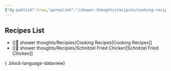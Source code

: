 ```yaml
---
{"dg-publish":true,"permalink":"/shower-thoughts/recipies/cooking-recipes/","dgPassFrontmatter":true}
---
```


## Recipes List
- [[🚿 shower thoughts/Recipies/Cooking Recipes\|Cooking Recipes]]
- [[🚿 shower thoughts/Recipies/Schnitzel Fried Chicken\|Schnitzel Fried Chicken]]

{ .block-language-dataview}